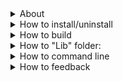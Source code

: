 <details>
<summary>
About
</summary>

SAC (Script Auto Clicker) is script language, with clicker commands.
You can write simple scripts:
```

KeyP KeyCode("A") //(Presses key A)
Sleep 1000/50 //(waits 1/50 of a second)

Jump "#" //(Jumps to the start)

```
but also multifile, recursive, etc. scripts.

SAC has:
- Powerful optimizer;
- Multifile scripts;
- Abylity to precompil multifile scripts to single binary file;
- Operators that allows for non-linear scripts (like Call[If] ).

---

</details>

<details>
<summary>
How to install/uninstall
</summary>

- Automatic method:

Installing:
1. Download [Config.exe](https://github.com/SunSerega/SAC/raw/master/Config.exe);
2. Place it in folder, you want SAC to be installed to;
3. Launch it, check all modules, you want to be installed, and press OK;

Some space in ProgramFiles and in Registry would be used.\
Uninstalling would clear everything that was created when installing.

Uninstalling:
1. Download [Config.exe](https://github.com/SunSerega/SAC/raw/master/Config.exe) (skip first 2 if you still have it);
2. Place it in folder, you installed SAC to;
3. Launch it, uncheck all and press OK.

---

- Manual method

Installing:
1. Download all modules you need:
	- [SAC.exe](http://github.com/SunSerega/SAC/raw/master/src/SAC.exe) - runs scripts;
	- [Editor.exe](http://github.com/SunSerega/SAC/raw/master/src/Editor.exe) - editor for scripts;
	- [Help.exe](http://github.com/SunSerega/SAC/raw/master/src/Help.exe) - general manual;
	- [FuncHelp.exe](http://github.com/SunSerega/SAC/raw/master/src/FuncHelp.exe) - manual for functions;
	- [OperHelp.exe](http://github.com/SunSerega/SAC/raw/master/src/OperHelp.exe) - manual for operators;
	- [DrctHelp.exe](http://github.com/SunSerega/SAC/raw/master/src/DrctHelp.exe) - manual for directives;
	- [WK.exe](http://github.com/SunSerega/SAC/raw/master/src/WK.exe) - shows key codes;
	- [WMP.exe](http://github.com/SunSerega/SAC/raw/master/src/WMP.exe) - shows mouse coordinates;
2. Create "Lib" folder, next to SAC.exe, if you want to have standard lib of scripts.

You can also download and launch [Config.exe](https://github.com/SunSerega/SAC/raw/master/Config.exe).\
But instead of pressing OK - just close it.\
This way it would unpack itself, without putting anything in ProgramFiles and Registry.\
And the last also means that you wouldn't have Icon's on .sac files and wouldn't be able to execute them from folder.

To start script after manual installing it would need to be:
- Properly placed in "Lib" folder;
- Or executed with SAC.exe via command line (Win+R), like this:\
`"*SAC_exe_Folder*\SAC.exe" "*ScriptFolder*\*ScriptName*.sac"`\
If you want to start editor - use the same command, just replace "SAC.exe" with "Editor.exe".

Uninstalling:
1. Just delete everything you downloaded when installing.

---

</details>

<details>
<summary>
How to build
</summary>

1. Install [PABC.Net](http://pascalabc.net);
2. Compile "PackAll.pas";
3. Start "PackAll.exe".

When its done - it would say "Ready" in green text.\
Then, use one of installing methods, to apply your build.

</details>

<details>
<summary>
How to "Lib" folder:
</summary>

"Lib" folder and it's subfolders must contain set of subfolders and/or script_folders (or be empty) to properly work.\
Script_folder is folder with file "main.sac" inside of it.\
Script_folder can also contain any other files.

---

</details>

<details>
<summary>
How to command line
</summary>

If you used automatic installing method - you could chose to install "Configured launch" module.\
If so - just press RMB on .sac file you want to execute and press "Configured launch".\
\
If not - open command line (press Win+R) and enter this string, replacing things in ** with proper names:\
`"*SAC_exe_Folder*\SAC.exe" "*ScriptFolder*\*ScriptName*.sac" "!conf"`\

If you want to know allowed command line agrs list - it is shown in Configured launch.\
Start it but just don't start the actual script.

---

</details>

<details>
<summary>
How to feedback
</summary>

[PABC.Net forum page of SAC](http://forum.mmcs.sfedu.ru/t/sac-scriptautoclicker/2607)\
My email: `latchenko3@yandex.ru`\
[My vk](https://vk.com/sun_serega)

---

</details>
